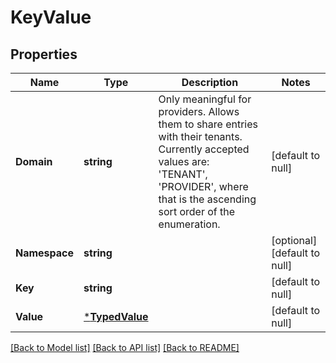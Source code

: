 # KeyValue

## Properties
Name | Type | Description | Notes
------------ | ------------- | ------------- | -------------
**Domain** | **string** | Only meaningful for providers. Allows them to share entries with their tenants. Currently accepted values are: &#39;TENANT&#39;, &#39;PROVIDER&#39;, where that is the ascending sort order of the enumeration.  | [default to null]
**Namespace** | **string** |  | [optional] [default to null]
**Key** | **string** |  | [default to null]
**Value** | [***TypedValue**](TypedValue.md) |  | [default to null]

[[Back to Model list]](../README.md#documentation-for-models) [[Back to API list]](../README.md#documentation-for-api-endpoints) [[Back to README]](../README.md)


